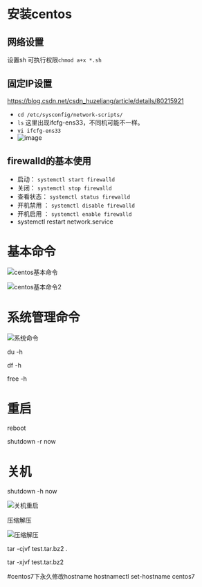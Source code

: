 # 安装centos

## 网络设置

设置sh 可执行权限`chmod a+x *.sh`

## 固定IP设置

<https://blog.csdn.net/csdn_huzeliang/article/details/80215921>

- `cd /etc/sysconfig/network-scripts/`
- `ls` 这里出现ifcfg-ens33，不同机可能不一样。
- `vi ifcfg-ens33`
- ![image](https://note.youdao.com/yws/public/resource/17074bd680458d1b464aa4f81d024b1b/xmlnote/A336BEB9A04D462D83A830AC87AA5A3B/3342)

## firewalld的基本使用

- 启动： `systemctl start firewalld`
- 关闭： `systemctl stop firewalld`
- 查看状态： `systemctl status firewalld`
- 开机禁用 ： `systemctl disable firewalld`
- 开机启用 ： `systemctl enable firewalld`
- systemctl restart network.service

# 基本命令

![centos基本命令](https://note.youdao.com/yws/public/resource/24c16b234326541cbc49d6e2b286429a/xmlnote/D4A82C4C451149568D310A5D41802E18/3537)

![centos基本命令2](https://note.youdao.com/yws/public/resource/24c16b234326541cbc49d6e2b286429a/xmlnote/DEC1ED5AA5B942DCB72693A6884EF79B/3540)

# 系统管理命令

![系统命令](https://note.youdao.com/yws/public/resource/24c16b234326541cbc49d6e2b286429a/xmlnote/C4777DED06474580BF71A73EDB167BE2/3538)

du -h

df -h

free -h

# 重启

reboot

shutdown -r now

# 关机

shutdown -h now

![关机重启](https://note.youdao.com/yws/public/resource/24c16b234326541cbc49d6e2b286429a/xmlnote/E3EEBB6343A5400D921E57ED9791BEEF/3541)

压缩解压

![压缩解压](https://note.youdao.com/yws/public/resource/24c16b234326541cbc49d6e2b286429a/xmlnote/03AD6993AF864CE9959716A0E89CF37C/3536)

tar -cjvf test.tar.bz2 .

tar -xjvf test.tar.bz2

#centos7下永久修改hostname
hostnamectl set-hostname centos7 